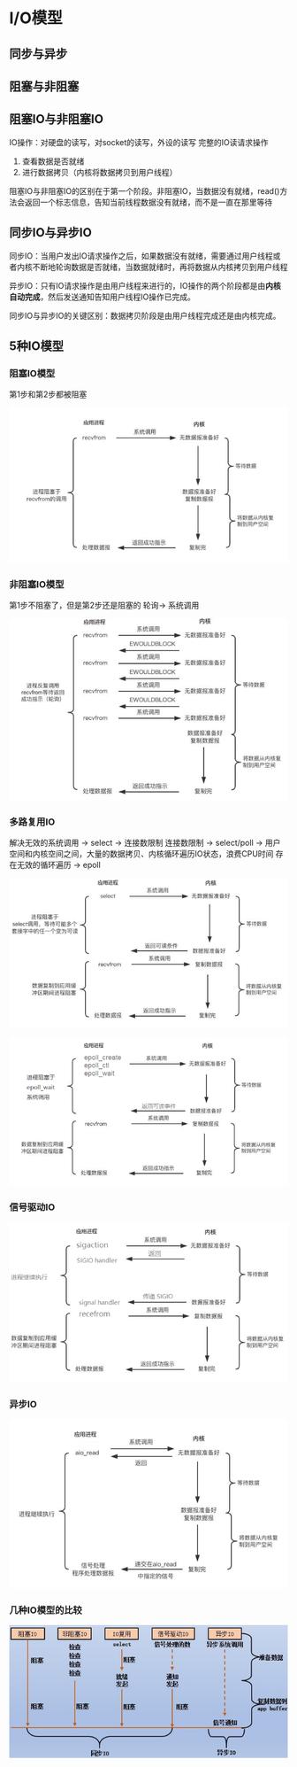 # I/O模型

## 同步与异步

## 阻塞与非阻塞

## 阻塞IO与非阻塞IO

IO操作：对硬盘的读写，对socket的读写，外设的读写
完整的IO读请求操作

1. 查看数据是否就绪
2. 进行数据拷贝（内核将数据拷贝到用户线程）

阻塞IO与非阻塞IO的区别在于第一个阶段。非阻塞IO，当数据没有就绪，read()方法会返回一个标志信息，告知当前线程数据没有就绪，而不是一直在那里等待

## 同步IO与异步IO

同步IO：当用户发出IO请求操作之后，如果数据没有就绪，需要通过用户线程或者内核不断地轮询数据是否就绪，当数据就绪时，再将数据从内核拷贝到用户线程

异步IO：只有IO请求操作是由用户线程来进行的，IO操作的两个阶段都是由<b>内核自动完成</b>，然后发送通知告知用户线程IO操作已完成。

同步IO与异步IO的关键区别：数据拷贝阶段是由用户线程完成还是由内核完成。

## 5种IO模型

### 阻塞IO模型

第1步和第2步都被阻塞

![blocking-io](blocking-io.png)

### 非阻塞IO模型

第1步不阻塞了，但是第2步还是阻塞的
轮询-> 系统调用

![non-blocking-io](non-blocking-io.png)

### 多路复用IO

解决无效的系统调用 -> select -> 连接数限制
连接数限制 -> select/poll -> 用户空间和内核空间之间，大量的数据拷贝、内核循环遍历IO状态，浪费CPU时间
存在无效的循环遍历 -> epoll

![multiplexing-io](multiplexing-io.png)

![multiplexing-io2](multiplexing-io2.png)

### 信号驱动IO

![sigio](sigio.png)

### 异步IO

![aio](aio.png)

### 几种IO模型的比较

![io-models.jpg](io-models.jpg)